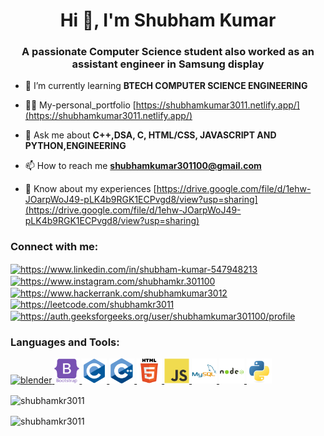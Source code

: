 <h1 align="center">Hi 👋, I'm Shubham Kumar</h1>
<h3 align="center">A passionate Computer Science student also worked as an assistant engineer in Samsung display</h3>

- 🌱 I’m currently learning **BTECH COMPUTER SCIENCE ENGINEERING**

- 👨‍💻 My-personal_portfolio [https://shubhamkumar3011.netlify.app/](https://shubhamkumar3011.netlify.app/)

- 💬 Ask me about **C++,DSA, C, HTML/CSS, JAVASCRIPT AND PYTHON,ENGINEERING**

- 📫 How to reach me **shubhamkumar301100@gmail.com**

- 📄 Know about my experiences [https://drive.google.com/file/d/1ehw-JOarpWoJ49-pLK4b9RGK1ECPvgd8/view?usp=sharing](https://drive.google.com/file/d/1ehw-JOarpWoJ49-pLK4b9RGK1ECPvgd8/view?usp=sharing)

<h3 align="left">Connect with me:</h3>
<p align="left">
<a href="https://linkedin.com/in/https://www.linkedin.com/in/shubham-kumar-547948213" target="blank"><img align="center" src="https://raw.githubusercontent.com/rahuldkjain/github-profile-readme-generator/master/src/images/icons/Social/linked-in-alt.svg" alt="https://www.linkedin.com/in/shubham-kumar-547948213" height="30" width="40" /></a>
<a href="https://instagram.com/https://www.instagram.com/shubhamkr.301100" target="blank"><img align="center" src="https://raw.githubusercontent.com/rahuldkjain/github-profile-readme-generator/master/src/images/icons/Social/instagram.svg" alt="https://www.instagram.com/shubhamkr.301100" height="30" width="40" /></a>
<a href="https://www.hackerrank.com/https://www.hackerrank.com/shubhamkumar3012" target="blank"><img align="center" src="https://raw.githubusercontent.com/rahuldkjain/github-profile-readme-generator/master/src/images/icons/Social/hackerrank.svg" alt="https://www.hackerrank.com/shubhamkumar3012" height="30" width="40" /></a>
<a href="https://www.leetcode.com/https://leetcode.com/shubhamkr3011" target="blank"><img align="center" src="https://raw.githubusercontent.com/rahuldkjain/github-profile-readme-generator/master/src/images/icons/Social/leet-code.svg" alt="https://leetcode.com/shubhamkr3011" height="30" width="40" /></a>
<a href="https://auth.geeksforgeeks.org/user/https://auth.geeksforgeeks.org/user/shubhamkumar301100/profile" target="blank"><img align="center" src="https://raw.githubusercontent.com/rahuldkjain/github-profile-readme-generator/master/src/images/icons/Social/geeks-for-geeks.svg" alt="https://auth.geeksforgeeks.org/user/shubhamkumar301100/profile" height="30" width="40" /></a>
</p>

<h3 align="left">Languages and Tools:</h3>
<p align="left"> <a href="https://www.blender.org/" target="_blank" rel="noreferrer"> <img src="https://download.blender.org/branding/community/blender_community_badge_white.svg" alt="blender" width="40" height="40"/> </a> <a href="https://getbootstrap.com" target="_blank" rel="noreferrer"> <img src="https://raw.githubusercontent.com/devicons/devicon/master/icons/bootstrap/bootstrap-plain-wordmark.svg" alt="bootstrap" width="40" height="40"/> </a> <a href="https://www.cprogramming.com/" target="_blank" rel="noreferrer"> <img src="https://raw.githubusercontent.com/devicons/devicon/master/icons/c/c-original.svg" alt="c" width="40" height="40"/> </a> <a href="https://www.w3schools.com/cpp/" target="_blank" rel="noreferrer"> <img src="https://raw.githubusercontent.com/devicons/devicon/master/icons/cplusplus/cplusplus-original.svg" alt="cplusplus" width="40" height="40"/> </a> <a href="https://www.w3.org/html/" target="_blank" rel="noreferrer"> <img src="https://raw.githubusercontent.com/devicons/devicon/master/icons/html5/html5-original-wordmark.svg" alt="html5" width="40" height="40"/> </a> <a href="https://developer.mozilla.org/en-US/docs/Web/JavaScript" target="_blank" rel="noreferrer"> <img src="https://raw.githubusercontent.com/devicons/devicon/master/icons/javascript/javascript-original.svg" alt="javascript" width="40" height="40"/> </a> <a href="https://www.mysql.com/" target="_blank" rel="noreferrer"> <img src="https://raw.githubusercontent.com/devicons/devicon/master/icons/mysql/mysql-original-wordmark.svg" alt="mysql" width="40" height="40"/> </a> <a href="https://nodejs.org" target="_blank" rel="noreferrer"> <img src="https://raw.githubusercontent.com/devicons/devicon/master/icons/nodejs/nodejs-original-wordmark.svg" alt="nodejs" width="40" height="40"/> </a> <a href="https://www.python.org" target="_blank" rel="noreferrer"> <img src="https://raw.githubusercontent.com/devicons/devicon/master/icons/python/python-original.svg" alt="python" width="40" height="40"/> </a> </p>

<p><img align="center" src="https://github-readme-stats.vercel.app/api/top-langs?username=shubhamkr3011&show_icons=true&locale=en&layout=compact" alt="shubhamkr3011" /></p>

<p><img align="center" src="https://github-readme-streak-stats.herokuapp.com/?user=shubhamkr3011&" alt="shubhamkr3011" /></p>
